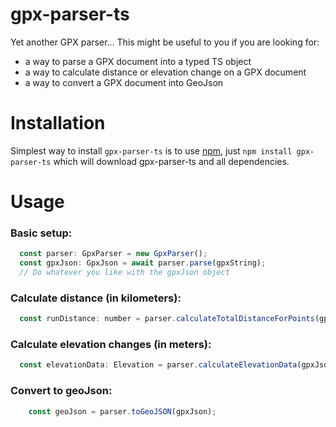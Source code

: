 gpx-parser-ts
===========

Yet another GPX parser... This might be useful to you if you are looking for:
* a way to parse a GPX document into a typed TS object
* a way to calculate distance or elevation change on a GPX document
* a way to convert a GPX document into GeoJson

Installation
============

Simplest way to install `gpx-parser-ts` is to use [npm](http://npmjs.org), just `npm
install gpx-parser-ts` which will download gpx-parser-ts and all dependencies.

Usage
=====

### Basic setup:

```javascript
  const parser: GpxParser = new GpxParser();
  const gpxJson: GpxJson = await parser.parse(gpxString);
  // Do whatever you like with the gpxJson object
```

### Calculate distance (in kilometers):

```javascript
  const runDistance: number = parser.calculateTotalDistanceForPoints(gpxJson.trk[0].trkseg.trkpt)  
```

### Calculate elevation changes (in meters):

```javascript
  const elevationData: Elevation = parser.calculateElevationData(gpxJson.trk[0].trkseg.trkpt)  
```

### Convert to geoJson:

```javascript
    const geoJson = parser.toGeoJSON(gpxJson);
```